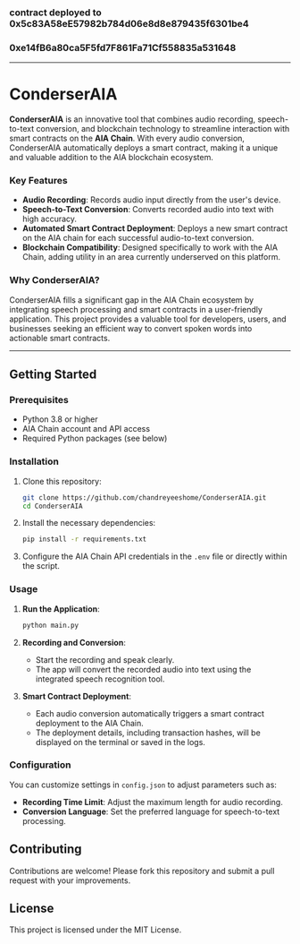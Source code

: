 ### contract deployed to 0x5c83A58eE57982b784d06e8d8e879435f6301be4
### 0xe14fB6a80ca5F5fd7F861Fa71Cf558835a531648

---

# ConderserAIA

**ConderserAIA** is an innovative tool that combines audio recording, speech-to-text conversion, and blockchain technology to streamline interaction with smart contracts on the **AIA Chain**. With every audio conversion, ConderserAIA automatically deploys a smart contract, making it a unique and valuable addition to the AIA blockchain ecosystem.

### Key Features

- **Audio Recording**: Records audio input directly from the user's device.
- **Speech-to-Text Conversion**: Converts recorded audio into text with high accuracy.
- **Automated Smart Contract Deployment**: Deploys a new smart contract on the AIA chain for each successful audio-to-text conversion.
- **Blockchain Compatibility**: Designed specifically to work with the AIA Chain, adding utility in an area currently underserved on this platform.

### Why ConderserAIA?

ConderserAIA fills a significant gap in the AIA Chain ecosystem by integrating speech processing and smart contracts in a user-friendly application. This project provides a valuable tool for developers, users, and businesses seeking an efficient way to convert spoken words into actionable smart contracts.

---

## Getting Started

### Prerequisites

- Python 3.8 or higher
- AIA Chain account and API access
- Required Python packages (see below)

### Installation

1. Clone this repository:

    ```bash
    git clone https://github.com/chandreyeeshome/ConderserAIA.git
    cd ConderserAIA
    ```

2. Install the necessary dependencies:

    ```bash
    pip install -r requirements.txt
    ```

3. Configure the AIA Chain API credentials in the `.env` file or directly within the script.

### Usage

1. **Run the Application**:

    ```bash
    python main.py
    ```

2. **Recording and Conversion**:
    - Start the recording and speak clearly.
    - The app will convert the recorded audio into text using the integrated speech recognition tool.
  
3. **Smart Contract Deployment**:
    - Each audio conversion automatically triggers a smart contract deployment to the AIA Chain.
    - The deployment details, including transaction hashes, will be displayed on the terminal or saved in the logs.

### Configuration

You can customize settings in `config.json` to adjust parameters such as:

- **Recording Time Limit**: Adjust the maximum length for audio recording.
- **Conversion Language**: Set the preferred language for speech-to-text processing.

## Contributing

Contributions are welcome! Please fork this repository and submit a pull request with your improvements.

## License

This project is licensed under the MIT License.


